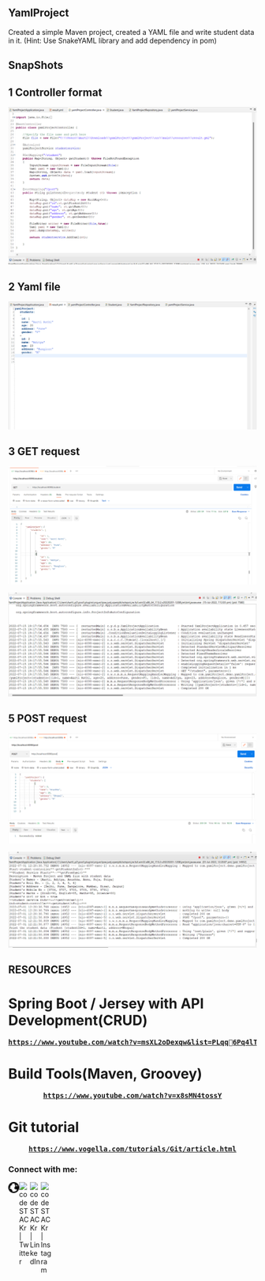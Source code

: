 ## YamlProject
Created a simple Maven project, created a  YAML file and write student data in it.  (Hint: Use SnakeYAML library and add  dependency in pom)

## SnapShots
## 1 Controller format
![web](https://github.com/shinchancode/Snake-Yaml-Project/blob/main/Images/1.png)
## 2 Yaml file
![web](https://github.com/shinchancode/Snake-Yaml-Project/blob/main/Images/2.png)
## 3 GET request
![web](https://github.com/shinchancode/Snake-Yaml-Project/blob/main/Images/3.png)

![web](https://github.com/shinchancode/Snake-Yaml-Project/blob/main/Images/4.png)
## 5 POST request
![web](https://github.com/shinchancode/Snake-Yaml-Project/blob/main/Images/5.png)

![web](https://github.com/shinchancode/Snake-Yaml-Project/blob/main/Images/6.png)

## RESOURCES
# Spring Boot / Jersey with API Development(CRUD)
<pre><center><a href="https://www.youtube.com/watch?v=msXL2oDexqw&list=PLqq6Pq4lTTbx8p2oCgcAQGQyqN8XeA1x"><b>https://www.youtube.com/watch?v=msXL2oDexqw&list=PLqq6Pq4lTTbx8p2oCgcAQGQyqN8XeA1x</b></a></center></pre>

# Build Tools(Maven, Groovey) 
<pre><center><a href="https://www.youtube.com/watch?v=x8sMN4tossY"><b>https://www.youtube.com/watch?v=x8sMN4tossY</b></a></center></pre>

# Git tutorial
<pre><center><a href="https://www.vogella.com/tutorials/Git/article.html"><b>https://www.vogella.com/tutorials/Git/article.html</b></a></center></pre>


### Connect with me:

[<img align="left" alt="codeSTACKr.com" width="22px" src="https://raw.githubusercontent.com/iconic/open-iconic/master/svg/globe.svg" />][website]
[<img align="left" alt="codeSTACKr | Twitter" width="22px" src="https://cdn.jsdelivr.net/npm/simple-icons@v3/icons/twitter.svg" />][twitter]
[<img align="left" alt="codeSTACKr | LinkedIn" width="22px" src="https://cdn.jsdelivr.net/npm/simple-icons@v3/icons/linkedin.svg" />][linkedin]
[<img align="left" alt="codeSTACKr | Instagram" width="22px" src="https://cdn.jsdelivr.net/npm/simple-icons@v3/icons/instagram.svg" />][instagram]

<br />

[website]: https://shinchancode.github.io/React-Portfolio/
[twitter]: https://twitter.com/CodeShinchan
[instagram]: https://www.instagram.com/shinchann_code/
[linkedin]: https://www.linkedin.com/in/aarti-rathi-a6031814b/
